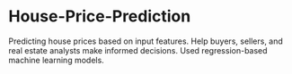 # House-Price-Prediction
Predicting house prices based on input features. Help buyers, sellers, and real estate analysts make informed decisions. Used regression-based machine learning models.
